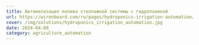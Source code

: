 ```yaml
---
title: Автоматизация полива стеллажной системы с гидропоникой
url: https://wirenboard.com/ru/pages/hydroponics-irrigation-automation/
cover: /img/solutions/hydroponics_irrigation_automation.jpg
date: 2024-04-08
category: agriculture_automation
---
```

